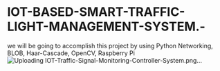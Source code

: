 # IOT-BASED-SMART-TRAFFIC-LIGHT-MANAGEMENT-SYSTEM.-
 we will be going to accomplish this project by using Python Networking, BLOB, Haar-Cascade, OpenCV, Raspberry Pi
![Uploading IOT-Traffic-Signal-Monitoring-Controller-System.png…]()
